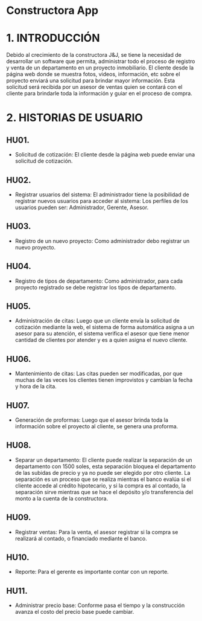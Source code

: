 # Constructora App

# 1.	INTRODUCCIÓN
Debido al crecimiento de la constructora J&amp;J, se tiene la necesidad de desarrollar un software que permita, administrar todo el proceso de registro y venta de un departamento en un proyecto inmobiliario. El cliente desde la página web donde se muestra fotos, videos, información, etc sobre el proyecto enviará una solicitud para brindar mayor información. Esta solicitud será recibida por un asesor de ventas quien se contará con el cliente para brindarle toda la información y guiar en el proceso de compra.


# 2.	HISTORIAS DE USUARIO

##  HU01. 
* Solicitud de cotización: El cliente desde la página web puede enviar una solicitud de cotización.

##  HU02. 
* Registrar usuarios del sistema: El administrador tiene la posibilidad de registrar nuevos usuarios para acceder al sistema: Los perfiles de los usuarios pueden ser: Administrador, Gerente, Asesor.

##  HU03. 
* Registro de un nuevo proyecto: Como administrador debo registrar un nuevo proyecto.

##  HU04. 
* Registro de tipos de departamento: Como administrador, para cada proyecto registrado se debe registrar los tipos de departamento.

##  HU05. 
* Administración de citas: Luego que un cliente envía la solicitud de cotización mediante la web, el sistema de forma automática asigna a un asesor para su atención, el sistema verifica el asesor que tiene menor cantidad de clientes por atender y es a quien asigna el nuevo cliente.

##  HU06. 
* Mantenimiento de citas: Las citas pueden ser modificadas, por que muchas de las veces los clientes tienen improvistos y cambian la fecha y hora de la cita.

##  HU07. 
* Generación de proformas: Luego que el asesor brinda toda la información sobre el proyecto al cliente, se genera una proforma.

##  HU08. 
* Separar un departamento: El cliente puede realizar la separación de un departamento con 1500 soles, esta separación bloquea el departamento de las subidas de precio y ya no puede ser elegido por otro cliente. La separación es un proceso que se realiza mientras el banco evalúa si el cliente accede al crédito hipotecario, y si la compra es al contado, la separación sirve mientras que se hace el depósito y/o transferencia del monto a la cuenta de la constructora.

##  HU09. 
* Registrar ventas: Para la venta, el asesor registrar si la compra se realizará al contado, o financiado mediante el banco.

##  HU10. 
* Reporte: Para el gerente es importante contar con un reporte.

##  HU11. 
* Administrar precio base: Conforme pasa el tiempo y la construcción avanza el costo del precio base puede cambiar. 
